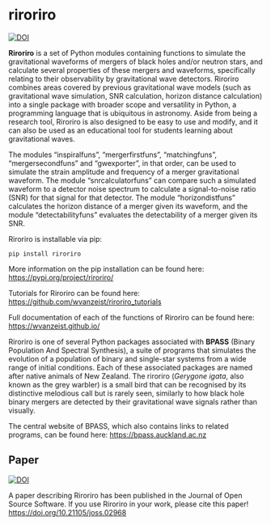 # riroriro

[![DOI](https://zenodo.org/badge/DOI/10.5281/zenodo.4588070.svg)](https://doi.org/10.5281/zenodo.4588070)

**Riroriro** is a set of Python modules containing functions to simulate the gravitational waveforms of mergers of black holes and/or neutron stars, and calculate several properties of these mergers and waveforms, specifically relating to their observability by gravitational wave detectors. Riroriro combines areas covered by previous gravitational wave models (such as gravitational wave simulation, SNR calculation, horizon distance calculation) into a single package with broader scope and versatility in Python, a programming language that is ubiquitous in astronomy. Aside from being a research tool, Riroriro is also designed to be easy to use and modify, and it can also be used as an educational tool for students learning about gravitational waves.

The modules “inspiralfuns”, “mergerfirstfuns”, “matchingfuns”, “mergersecondfuns” and “gwexporter”, in that order, can be used to simulate the strain amplitude and frequency of a merger gravitational waveform. The module “snrcalculatorfuns” can compare such a simulated waveform to a detector noise spectrum to calculate a signal-to-noise ratio (SNR) for that signal for that detector. The module “horizondistfuns” calculates the horizon distance of a merger given its waveform, and the module “detectabilityfuns” evaluates the detectability of a merger given its SNR.

Riroriro is installable via pip:

    pip install riroriro

More information on the pip installation can be found here: https://pypi.org/project/riroriro/

Tutorials for Riroriro can be found here: https://github.com/wvanzeist/riroriro_tutorials

Full documentation of each of the functions of Riroriro can be found here: https://wvanzeist.github.io/

Riroriro is one of several Python packages associated with **BPASS** (Binary Population And Spectral Synthesis), a suite of programs that simulates the evolution of a population of binary and single-star systems from a wide range of initial conditions. Each of these associated packages are named after native animals of New Zealand. The riroriro (*Gerygone igata*, also known as the grey warbler) is a small bird that can be recognised by its distinctive melodious call but is rarely seen, similarly to how black hole binary mergers are detected by their gravitational wave signals rather than visually.

The central website of BPASS, which also contains links to related programs, can be found here: https://bpass.auckland.ac.nz

## Paper

[![DOI](https://joss.theoj.org/papers/10.21105/joss.02968/status.svg)](https://doi.org/10.21105/joss.02968)

A paper describing Riroriro has been published in the Journal of Open Source Software. If you use Riroriro in your work, please cite this paper! https://doi.org/10.21105/joss.02968
